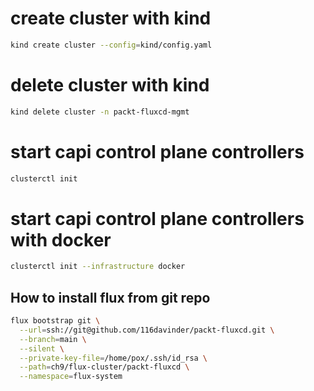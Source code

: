 # create cluster with kind
```bash
kind create cluster --config=kind/config.yaml
```

# delete cluster with kind
```bash
kind delete cluster -n packt-fluxcd-mgmt
```

# start capi control plane controllers
```bash
clusterctl init 
```

# start capi control plane controllers with docker
```bash
clusterctl init --infrastructure docker
```

## How to install flux from git repo
```bash
flux bootstrap git \
  --url=ssh://git@github.com/116davinder/packt-fluxcd.git \
  --branch=main \
  --silent \
  --private-key-file=/home/pox/.ssh/id_rsa \
  --path=ch9/flux-cluster/packt-fluxcd \
  --namespace=flux-system
```
